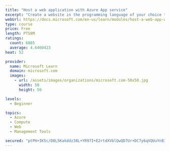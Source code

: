 ```yaml
---
title: "Host a web application with Azure App service"
excerpt: "Create a website in the programming language of your choice through the hosted web app platform in Azure App Service."
webUrl: https://docs.microsoft.com/en-us/learn/modules/host-a-web-app-with-azure-app-service/
type: course
price: Free
length: PT58M
ratings:
  count: 6885
  average: 4.6460423
heat: 52

provider:
  name: Microsoft Learn
  domain: microsoft.com
  images:
    - url: /assets/images/organizations/microsoft.com-50x50.jpg
      width: 50
      height: 50

levels:
  - Beginner

topics:
  - Azure
  - Compute
  - Web
  - Management Tools

secured: "ptPH+IK5c/D8L5Kakddz38L+YR97I+E2rtdXVblQwQD7Ur+DC7y6qVQUuYn8I5abK1Wxqtc8QBVe2Cg/HVQ9IYhieEE1UJGuOHIMZSysPbW+65ip5ixwGyNM9VxAWFgcJhbh0tUE25Rh5ibdDRD5Vd5zVCXAH9LSL8HbxWw9gvALJvnQYkY+WLnGz7o1Vmf4FL4qfjh7NgQEyiE7p2sa+jwG0WLELac3oqYfUuR2+5d/4ZrEohe4kzAjMHnKOSKwveBOddkYu2PwH4MEhYOB+XCsUyEEx6IerYJAjGdUSiHRvUX4FIcz+cCghl35xuWiD1yt4n9/dXl/9zdh3JVTQA6hV2tVqFco8eJL9hLD6e6xVdNSsSmksumWZRPxOpcozSDrTcWOYQHdx4jeSmkj6oUgZcJFMI1NexVU55cFW6M=;Qm/W2/ttdguLt8lBeEFB8Q=="
---
```


